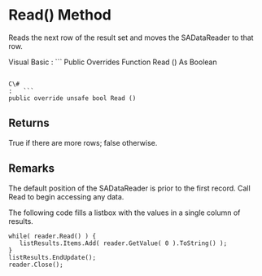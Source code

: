 <!-- loio3c1741de6c5f1014a23587183fdf178b -->

# Read\(\) Method

Reads the next row of the result set and moves the SADataReader to that row.



Visual Basic
:   ```
Public Overrides Function Read () As Boolean
```

C\#
:   ```
public override unsafe bool Read ()
```



## Returns

True if there are more rows; false otherwise.



## Remarks

The default position of the SADataReader is prior to the first record. Call Read to begin accessing any data.



The following code fills a listbox with the values in a single column of results.

```
while( reader.Read() ) {
   listResults.Items.Add( reader.GetValue( 0 ).ToString() );
}
listResults.EndUpdate();
reader.Close();
```

